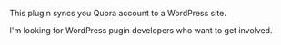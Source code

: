 This plugin syncs you Quora account to a WordPress site.

I'm looking for WordPress pugin developers who want to get involved.